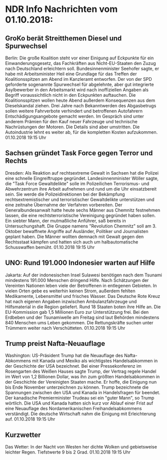 # NDR Info Nachrichten vom 01.10.2018:


## GroKo berät Streitthemen Diesel und Spurwechsel
Berlin: Die große Koalition steht vor einer Einigung auf Eckpunkte für ein Einwanderungsgesetz, das Fachkräften aus Nicht-EU-Staaten den Zuzug nach Deutschland erleichtern soll. Bundesinnenminister Seehofer sagte, er habe mit Arbeitsminister Heil eine Grundlage für das Treffen der Koalitionsspitzen am Abend im Kanzleramt entworfen. Der von der SPD geforderte sogenannte Spurwechsel für abgelehnte, aber gut integrierte Asylbewerber in den Arbeitsmarkt wird nach inoffiziellen Angaben als Begriff voraussichtlich nicht in den Eckpunkten auftauchen. Die Koalitionsspitzen wollen heute Abend außerdem Konsequenzen aus dem Dieselskandal ziehen. Drei Jahre nach Bekanntwerden des Abgasbetrugs sollen  weitere Fahrverbote verhindert und betroffenen Autofahrern Entschädigungsangebote gemacht werden. Im Gespräch sind unter anderem Prämien für den Kauf neuer Fahrzeuge und technische Nachrüstungen der Motoren. Die Details sind aber umstritten. Die Autoindustrie lehnt es weiter ab, für die kompletten Kosten aufzukommen. 01.10.2018 19:15 Uhr 

## Sachsen gründet Task Force gegen Terror und Rechts
Dresden: Als Reaktion auf rechtsextreme Gewalt in Sachsen hat die Polizei eine schnelle Eingreiftruppe gegründet. Landesinnenminister Wöller sagte, die "Task Force Gewaltdelikte" solle im Polizeilichen Terrorismus- und Abwehrzentrum ihre Arbeit aufnehmen und rund um die Uhr einsatzbereit sein. Sie werde die Polizeidirektionen bei der Bekämpfung rechtsextremistischer und terroristischer Gewaltdelikte unterstützen und eine zeitnahe Übernahme der Verfahren vorbereiten. Der Generalbundesanwalt hatte heute sechs Männer aus Chemnitz festnehmen lassen, die eine rechtsterroristische Vereinigung gegründet haben sollen. Ein siebter Mann, der mutmaßliche Anführer, saß bereits in Untersuchungshaft. Die Gruppe namens "Revolution Chemnitz" soll am 3. Oktober bewaffnete Angriffe auf Ausländer, Politiker und Journalisten geplant haben. Die Männer wollten demnach mit Gewalt gegen den Rechtsstaat kämpfen und hatten sich auch um halbautomatische Schusswaffen bemüht. 01.10.2018 19:15 Uhr 

## UNO: Rund 191.000 Indonesier warten auf Hilfe
Jakarta: Auf der indonesischen Insel Sulawesi benötigen nach dem Tsunami mindestens 191.000 Menschen dringend Hilfe. Nach Schätzungen der Vereinten Nationen leben viele der Betroffenen in entlegenen Gebieten. In vielen Orten gebe es weiterhin keinen Strom, außerdem fehlten Medikamente, Lebensmittel und frisches Wasser. Das Deutsche Rote Kreuz hat nach eigenen Angaben inzwischen Ambulanzfahrzeuge und Hilfsmaterial in die Region geliefert. Rund 18 Staaten boten ihre Hilfe an. Die EU-Kommission gab 1,5 Millionen Euro zur Unterstützung frei. Bei den Erdbeben und der Tsunamiwelle am Freitag sind laut Behörden mindestens 840 Menschen ums Leben gekommen. Die Rettungskräfte suchen unter Trümmern weiter nach Verschütteten. 01.10.2018 19:15 Uhr 

## Trump preist Nafta-Neuauflage
Washington: US-Präsident Trump hat die Neuauflage des Nafta-Abkommens mit Kanada und Mexiko als wichtigstes Handelsabkommen in der Geschichte der USA bezeichnet. Bei einer Pressekonferenz im Rosengarten des Weißen Hauses sagte Trump, der Vertrag regele Handel im Wert von 1,2 Billionen Dollar, was ihn zum größten Handelsabkommen in der Geschichte der Vereinigten Staaten mache. Er hoffe, die Einigung nun bis Ende November unterzeichnen zu können. Trump bezeichnete die Spannungen zwischen den USA und Kanada in Handelsfragen für beendet. Der kanadische Premierminister Trudeau sei ein "guter Mann", so Trump wörtlich. Die USA und Kanada hatten sich kurz vor Ablauf einer Frist auf eine Neuauflage des Nordamerikanischen Freihandelsabkommens verständigt. Die deutsche Wirtschaft nahm die Einigung mit Erleichterung auf. 01.10.2018 19:15 Uhr 

## Kurzwetter
Das Wetter: In der Nacht von Westen her dichte Wolken und gebietsweise leichter Regen. Tiefstwerte 9 bis 2 Grad. 01.10.2018 19:15 Uhr 
